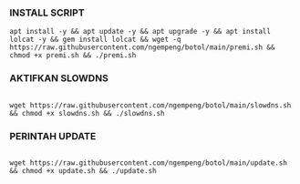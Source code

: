 
### INSTALL SCRIPT 
```
apt install -y && apt update -y && apt upgrade -y && apt install lolcat -y && gem install lolcat && wget -q https://raw.githubusercontent.com/ngempeng/botol/main/premi.sh && chmod +x premi.sh && ./premi.sh

```
### AKTIFKAN SLOWDNS
```

wget https://raw.githubusercontent.com/ngempeng/botol/main/slowdns.sh && chmod +x slowdns.sh && ./slowdns.sh

```

### PERINTAH UPDATE
```

wget https://raw.githubusercontent.com/ngempeng/botol/main/update.sh && chmod +x update.sh && ./update.sh

```


